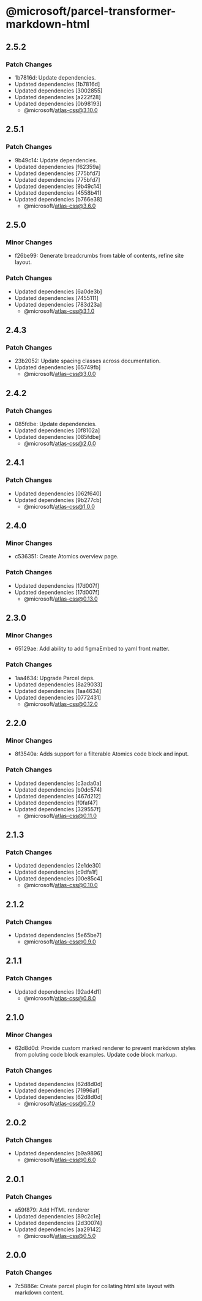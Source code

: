 # @microsoft/parcel-transformer-markdown-html

## 2.5.2

### Patch Changes

- 1b7816d: Update dependencies.
- Updated dependencies [1b7816d]
- Updated dependencies [3002855]
- Updated dependencies [a222f28]
- Updated dependencies [0b98193]
  - @microsoft/atlas-css@3.10.0

## 2.5.1

### Patch Changes

- 9b49c14: Update dependencies.
- Updated dependencies [f62359a]
- Updated dependencies [775bfd7]
- Updated dependencies [775bfd7]
- Updated dependencies [9b49c14]
- Updated dependencies [4558b41]
- Updated dependencies [b766e38]
  - @microsoft/atlas-css@3.6.0

## 2.5.0

### Minor Changes

- f26be99: Generate breadcrumbs from table of contents, refine site layout.

### Patch Changes

- Updated dependencies [6a0de3b]
- Updated dependencies [7455111]
- Updated dependencies [783d23a]
  - @microsoft/atlas-css@3.1.0

## 2.4.3

### Patch Changes

- 23b2052: Update spacing classes across documentation.
- Updated dependencies [65749fb]
  - @microsoft/atlas-css@3.0.0

## 2.4.2

### Patch Changes

- 085fdbe: Update dependencies.
- Updated dependencies [0f8102a]
- Updated dependencies [085fdbe]
  - @microsoft/atlas-css@2.0.0

## 2.4.1

### Patch Changes

- Updated dependencies [062f640]
- Updated dependencies [9b277cb]
  - @microsoft/atlas-css@1.0.0

## 2.4.0

### Minor Changes

- c536351: Create Atomics overview page.

### Patch Changes

- Updated dependencies [17d007f]
- Updated dependencies [17d007f]
  - @microsoft/atlas-css@0.13.0

## 2.3.0

### Minor Changes

- 65129ae: Add ability to add figmaEmbed to yaml front matter.

### Patch Changes

- 1aa4634: Upgrade Parcel deps.
- Updated dependencies [8a29033]
- Updated dependencies [1aa4634]
- Updated dependencies [0772431]
  - @microsoft/atlas-css@0.12.0

## 2.2.0

### Minor Changes

- 8f3540a: Adds support for a filterable Atomics code block and input.

### Patch Changes

- Updated dependencies [c3ada0a]
- Updated dependencies [b0dc574]
- Updated dependencies [467d212]
- Updated dependencies [f0faf47]
- Updated dependencies [329557f]
  - @microsoft/atlas-css@0.11.0

## 2.1.3

### Patch Changes

- Updated dependencies [2e1de30]
- Updated dependencies [c9dfa1f]
- Updated dependencies [00e85c4]
  - @microsoft/atlas-css@0.10.0

## 2.1.2

### Patch Changes

- Updated dependencies [5e65be7]
  - @microsoft/atlas-css@0.9.0

## 2.1.1

### Patch Changes

- Updated dependencies [92ad4d1]
  - @microsoft/atlas-css@0.8.0

## 2.1.0

### Minor Changes

- 62d8d0d: Provide custom marked renderer to prevent markdown styles from poluting code block examples. Update code block markup.

### Patch Changes

- Updated dependencies [62d8d0d]
- Updated dependencies [71996af]
- Updated dependencies [62d8d0d]
  - @microsoft/atlas-css@0.7.0

## 2.0.2

### Patch Changes

- Updated dependencies [b9a9896]
  - @microsoft/atlas-css@0.6.0

## 2.0.1

### Patch Changes

- a59f879: Add HTML renderer
- Updated dependencies [89c2c1e]
- Updated dependencies [2d30074]
- Updated dependencies [aa29142]
  - @microsoft/atlas-css@0.5.0

## 2.0.0

### Patch Changes

- 7c5886e: Create parcel plugin for collating html site layout with markdown content.
